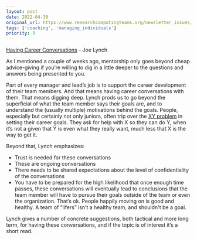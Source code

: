 ```yaml
---
layout: post
date: 2022-04-30
original_url: https://www.researchcomputingteams.org/newsletter_issues/0120
tags: ['coaching', 'managing_individuals']
priority: 3
---
```


<!-- markdownlint-disable MD033 -->
<!-- markdownlint-disable MD041 -->
<!-- markdownlint-disable MD049 -->

[Having Career Conversations](http://www.softwareonthebrain.com/2021/12/having-career-growth-conversations.html)  - Joe Lynch

As I mentioned a couple of weeks ago, mentorship only goes beyond cheap advice-giving if you’re willing to dig in a little deeper to the questions and answers being presented to you.

Part of every manager and lead’s job is to support the career development of their team members.  And that means having career conversations with them.  That means digging deep.  Lynch prods us to go beyond the superficial of what the team member says their goals are, and to understand the (usually multiple) motivations behind the goals.   People, especially but certainly not only juniors, often trip over the [XY problem](https://en.wikipedia.org/wiki/XY_problem) in setting their career goals.  They ask for help with X so they can do Y, when it’s not a given that Y is even what they really want, much less that X is the way to get it.

Beyond that, Lynch emphasizes:

- Trust is needed for these conversations
- These are ongoing conversations
- There needs to be shared expectations about the level of confidentiality of the conversations
- You have to be prepared for the high likelihood that once enough time passes, these conversations will eventually lead to conclusions that the team member will have to pursue their goals outside of the team or even the organization.  That’s ok.  People happily moving on is good and healthy.  A team  of “lifers” isn’t a healthy team, and shouldn't be a goal.

Lynch gives a number of concrete suggestions, both tactical and more long term, for having these conversations, and if the topic is of interest it’s a short read.
